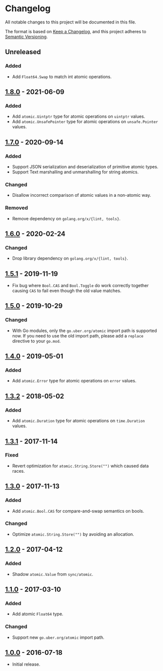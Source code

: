# Changelog
All notable changes to this project will be documented in this file.

The format is based on [Keep a Changelog](https://keepachangelog.com/en/1.0.0/),
and this project adheres to [Semantic Versioning](https://semver.org/spec/v2.0.0.html).

## Unreleased
### Added
- Add `Float64.Swap` to match int atomic operations.

## [1.8.0] - 2021-06-09
### Added
- Add `atomic.Uintptr` type for atomic operations on `uintptr` values.
- Add `atomic.UnsafePointer` type for atomic operations on `unsafe.Pointer` values.

## [1.7.0] - 2020-09-14
### Added
- Support JSON serialization and deserialization of primitive atomic types.
- Support Text marshalling and unmarshalling for string atomics.

### Changed
- Disallow incorrect comparison of atomic values in a non-atomic way.

### Removed
- Remove dependency on `golang.org/x/{lint, tools}`.

## [1.6.0] - 2020-02-24
### Changed
- Drop library dependency on `golang.org/x/{lint, tools}`.

## [1.5.1] - 2019-11-19
- Fix bug where `Bool.CAS` and `Bool.Toggle` do work correctly together
  causing `CAS` to fail even though the old value matches.

## [1.5.0] - 2019-10-29
### Changed
- With Go modules, only the `go.uber.org/atomic` import path is supported now.
  If you need to use the old import path, please add a `replace` directive to
  your `go.mod`.

## [1.4.0] - 2019-05-01
### Added
 - Add `atomic.Error` type for atomic operations on `error` values.

## [1.3.2] - 2018-05-02
### Added
- Add `atomic.Duration` type for atomic operations on `time.Duration` values.

## [1.3.1] - 2017-11-14
### Fixed
- Revert optimization for `atomic.String.Store("")` which caused data races.

## [1.3.0] - 2017-11-13
### Added
- Add `atomic.Bool.CAS` for compare-and-swap semantics on bools.

### Changed
- Optimize `atomic.String.Store("")` by avoiding an allocation.

## [1.2.0] - 2017-04-12
### Added
- Shadow `atomic.Value` from `sync/atomic`.

## [1.1.0] - 2017-03-10
### Added
- Add atomic `Float64` type.

### Changed
- Support new `go.uber.org/atomic` import path.

## [1.0.0] - 2016-07-18

- Initial release.

[1.8.0]: https://github.com/uber-go/atomic/compare/v1.7.0...v1.8.0
[1.7.0]: https://github.com/uber-go/atomic/compare/v1.6.0...v1.7.0
[1.6.0]: https://github.com/uber-go/atomic/compare/v1.5.1...v1.6.0
[1.5.1]: https://github.com/uber-go/atomic/compare/v1.5.0...v1.5.1
[1.5.0]: https://github.com/uber-go/atomic/compare/v1.4.0...v1.5.0
[1.4.0]: https://github.com/uber-go/atomic/compare/v1.3.2...v1.4.0
[1.3.2]: https://github.com/uber-go/atomic/compare/v1.3.1...v1.3.2
[1.3.1]: https://github.com/uber-go/atomic/compare/v1.3.0...v1.3.1
[1.3.0]: https://github.com/uber-go/atomic/compare/v1.2.0...v1.3.0
[1.2.0]: https://github.com/uber-go/atomic/compare/v1.1.0...v1.2.0
[1.1.0]: https://github.com/uber-go/atomic/compare/v1.0.0...v1.1.0
[1.0.0]: https://github.com/uber-go/atomic/releases/tag/v1.0.0
